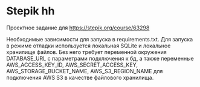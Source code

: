 # Stepik hh
Проектное задание для https://stepik.org/course/63298

Необходимые зависимости для запуска в requirements.txt.
Для запуска в режиме отладки используется локальная SQLite и локальное хранилище файлов.
Без него требует переменной окружения DATABASE_URL с параметрами подключения к бд, а также переменные AWS_ACCESS_KEY_ID, AWS_SECRET_ACCESS_KEY, AWS_STORAGE_BUCKET_NAME, AWS_S3_REGION_NAME для подключения AWS S3 в качестве файлового хранилища.
